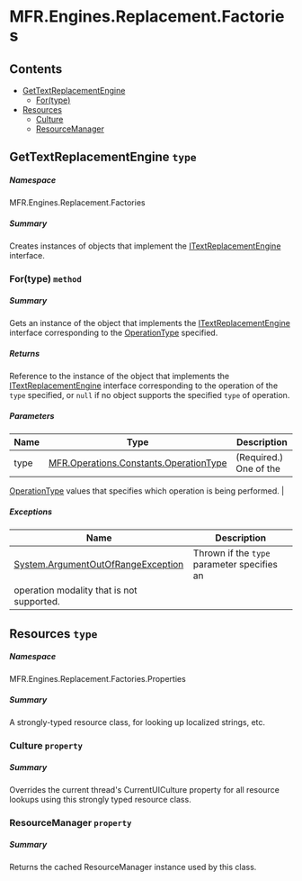 <a name='assembly'></a>
# MFR.Engines.Replacement.Factories

## Contents

- [GetTextReplacementEngine](#T-MFR-Objects-Engines-Replacement-Factories-GetTextReplacementEngine 'MFR.Engines.Replacement.Factories.GetTextReplacementEngine')
  - [For(type)](#M-MFR-Objects-Engines-Replacement-Factories-GetTextReplacementEngine-For-MFR-Objects-Operations-Constants-OperationType- 'MFR.Engines.Replacement.Factories.GetTextReplacementEngine.For(MFR.Operations.Constants.OperationType)')
- [Resources](#T-MFR-Objects-Engines-Replacement-Factories-Properties-Resources 'MFR.Engines.Replacement.Factories.Properties.Resources')
  - [Culture](#P-MFR-Objects-Engines-Replacement-Factories-Properties-Resources-Culture 'MFR.Engines.Replacement.Factories.Properties.Resources.Culture')
  - [ResourceManager](#P-MFR-Objects-Engines-Replacement-Factories-Properties-Resources-ResourceManager 'MFR.Engines.Replacement.Factories.Properties.Resources.ResourceManager')

<a name='T-MFR-Objects-Engines-Replacement-Factories-GetTextReplacementEngine'></a>
## GetTextReplacementEngine `type`

##### Namespace

MFR.Engines.Replacement.Factories

##### Summary

Creates instances of objects that implement the
[ITextReplacementEngine](#T-MFR-Objects-ITextReplacementEngine 'MFR.ITextReplacementEngine')
interface.

<a name='M-MFR-Objects-Engines-Replacement-Factories-GetTextReplacementEngine-For-MFR-Objects-Operations-Constants-OperationType-'></a>
### For(type) `method`

##### Summary

Gets an instance of the object that implements the
[ITextReplacementEngine](#T-MFR-Objects-ITextReplacementEngine 'MFR.ITextReplacementEngine')
interface
corresponding to the
[OperationType](#T-MFR-Objects-OperationType 'MFR.OperationType')
specified.

##### Returns

Reference to the instance of the object that implements the
[ITextReplacementEngine](#T-MFR-Objects-ITextReplacementEngine 'MFR.ITextReplacementEngine')
interface
corresponding to the operation of the `type`
specified, or `null` if no object supports the specified
`type` of operation.

##### Parameters

| Name | Type | Description |
| ---- | ---- | ----------- |
| type | [MFR.Operations.Constants.OperationType](#T-MFR-Objects-Operations-Constants-OperationType 'MFR.Operations.Constants.OperationType') | (Required.) One of the
[OperationType](#T-MFR-Objects-OperationType 'MFR.OperationType')
values that
specifies which operation is being performed. |

##### Exceptions

| Name | Description |
| ---- | ----------- |
| [System.ArgumentOutOfRangeException](http://msdn.microsoft.com/query/dev14.query?appId=Dev14IDEF1&l=EN-US&k=k:System.ArgumentOutOfRangeException 'System.ArgumentOutOfRangeException') | Thrown if the `type` parameter specifies an
operation modality that is not supported. |

<a name='T-MFR-Objects-Engines-Replacement-Factories-Properties-Resources'></a>
## Resources `type`

##### Namespace

MFR.Engines.Replacement.Factories.Properties

##### Summary

A strongly-typed resource class, for looking up localized strings, etc.

<a name='P-MFR-Objects-Engines-Replacement-Factories-Properties-Resources-Culture'></a>
### Culture `property`

##### Summary

Overrides the current thread's CurrentUICulture property for all
  resource lookups using this strongly typed resource class.

<a name='P-MFR-Objects-Engines-Replacement-Factories-Properties-Resources-ResourceManager'></a>
### ResourceManager `property`

##### Summary

Returns the cached ResourceManager instance used by this class.

